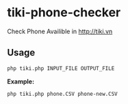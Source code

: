 # tiki-phone-checker
Check Phone Availible in http://tiki.vn


## Usage

``` bash
php tiki.php INPUT_FILE OUTPUT_FILE
```

**Example:**

```
php tiki.php phone.CSV phone-new.CSV

```
